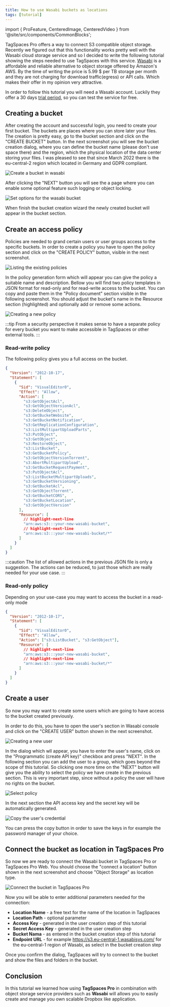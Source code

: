 ```yaml
---
title: How to use Wasabi buckets as locations
tags: [tutorial]
---
```


import { ProFeature, CenteredImage, CenteredVideo } from '@site/src/components/CommonBlocks';

<ProFeature />

TagSpaces Pro offers a way to connect S3 compatible object storage. Recently we figured out that this functionality works pretty well with the Wasabi cloud storage service and so I decided to write the following tutorial showing the steps needed to use TagSpaces with this service. [Wasabi](https://wasabi.com/cloud-storage-pricing/#three-info) is a affordable and reliable alternative to object storage offered by Amazon's AWS. By the time of writing the price is 5.99 $ per TB storage per month and they are not charging for download traffic(egress) or API calls. Which makes their offer in my opinion very attractive.

In order to follow this tutorial you will need a Wasabi account. Luckily they offer a 30 days [trial period](https://wasabi.com/sign-up/), so you can test the service for free.

## Creating a bucket

After creating the account and successful login, you need to create your first bucket. The buckets are places where you can store later your files. The creation is pretty easy, go to the bucket section and click on the "CREATE BUCKET" button. In the next screenshot you will see the bucket creation dialog, where you can define the bucket name (please don't use space there) and the region, which the physical location of the data center storing your files. I was pleased to see that since March 2022 there is the eu-central-2 region which located in Germany and GDPR compliant.

![Create a bucket in wasabi](wasabi-locations/create-bucket.png)

After clicking the "NEXT" button you will see the a page where you can enable some optional feature such logging or object locking.

![Set options for the wasabi bucket](wasabi-locations/create-bucket-properties.png)

When finish the bucket creation wizard the newly created bucket will appear in the bucket section.

## Create an access policy

Policies are needed to grand certain users or user groups access to the specific buckets. In order to create a policy you have to open the policy section and click on the "CREATE POLICY" button, visible in the next screenshot.

![Listing the existing policies](wasabi-locations/policy-list.png)

In the policy generation form which will appear you can give the policy a suitable name and description. Bellow you will find two policy templates in JSON format for read-only and for read-write access to the bucket. You can copy and paste them in the "Policy document" section visible in the following screenshot. You should adjust the bucket's name in the Resource section (highlighted) and optionally add or remove some actions.

![Creating a new policy](wasabi-locations/create-policy.png)

:::tip
From a security perspective it makes sense to have a separate policy for every bucket you want to make accessible in TagSpaces or other external tools.
:::

### Read-write policy

The following policy gives you a full access on the bucket.

```json
{
  "Version": "2012-10-17",
  "Statement": [
    {
      "Sid": "VisualEditor0",
      "Effect": "Allow",
      "Action": [
        "s3:GetObjectAcl",
        "s3:GetObjectVersionAcl",
        "s3:DeleteObject",
        "s3:GetBucketWebsite",
        "s3:GetBucketNotification",
        "s3:GetReplicationConfiguration",
        "s3:ListMultipartUploadParts",
        "s3:PutObject",
        "s3:GetObject",
        "s3:RestoreObject",
        "s3:ListBucket",
        "s3:GetBucketPolicy",
        "s3:GetObjectVersionTorrent",
        "s3:AbortMultipartUpload",
        "s3:GetBucketRequestPayment",
        "s3:PutObjectAcl",
        "s3:ListBucketMultipartUploads",
        "s3:GetBucketVersioning",
        "s3:GetBucketAcl",
        "s3:GetObjectTorrent",
        "s3:GetBucketCORS",
        "s3:GetBucketLocation",
        "s3:GetObjectVersion"
      ],
      "Resource": [
        // highlight-next-line
        "arn:aws:s3:::your-new-wasabi-bucket",
        // highlight-next-line
        "arn:aws:s3:::your-new-wasabi-bucket/*"
      ]
    }
  ]
}
```

:::caution
The list of allowed actions in the previous JSON file is only a suggestion. The actions can be reduced, to just those which are really needed for your use case.
:::

### Read-only policy

Depending on your use-case you may want to access the bucket in a read-only mode

```json
{
  "Version": "2012-10-17",
  "Statement": [
    {
      "Sid": "VisualEditor0",
      "Effect": "Allow",
      "Action": ["s3:ListBucket", "s3:GetObject"],
      "Resource": [
        // highlight-next-line
        "arn:aws:s3:::your-new-wasabi-bucket",
        // highlight-next-line
        "arn:aws:s3:::your-new-wasabi-bucket/*"
      ]
    }
  ]
}
```

## Create a user

So now you may want to create some users which are going to have access to the bucket created previously.

In order to do this, you have to open the user's section in Wasabi console and click on the "CREATE USER" button shown in the next screenshot.

![Creating a new user](wasabi-locations/create-user.png)

In the dialog which wll appear, you have to enter the user's name, click on the "Programmatic (create API key)" checkbox and press "NEXT". In the following section you can add the user to a group, which goes beyond the scope of this tutorial. So clicking one more time on the "NEXT" button will give you the ability to select the policy we have create in the previous section. This is very important step, since without a policy the user will have no rights on the bucket.

![Select policy](wasabi-locations/select-policy.png)

In the next section the API access key and the secret key will be automatically generated.

![Copy the user's credential](wasabi-locations/copy-user-credentials.png)

You can press the copy button in order to save the keys in for example the password manager of your choice.

## Connect the bucket as location in TagSpaces Pro

So now we are ready to connect the Wasabi bucket in TagSpaces Pro or TagSpaces Pro Web. You should choose the "connect a location" button shown in the next screenshot and choose "Object Storage" as location type.

![Connect the bucket in TagSpaces Pro](wasabi-locations/connect-bucket.png)

Now you will be able to enter additional parameters needed for the connection:

- **Location Name** - a free text for the name of the location in TagSpaces
- **Location Path** - optional parameter
- **Access Key** - generated in the user creation step of this tutorial
- **Secret Access Key** - generated in the user creation step
- **Bucket Nama** - as entered in the bucket creation step of this tutorial
- **Endpoint URL** - for example https://s3.eu-central-1.wasabisys.com/ for the eu-central-1 region of Wasabi, as select in the bucket creation step

Once you confirm the dialog, TagSpaces will try to connect to the bucket and show the files and folders in the bucket.

## Conclusion

In this tutorial we learned how using **TagSpaces Pro** in combination with object storage service providers such as **Wasabi** will allows you to easily create and manage you own scalable Dropbox like application.
